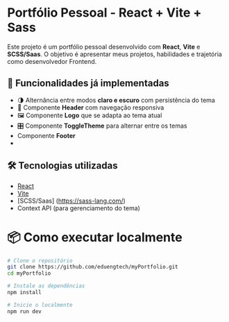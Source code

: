 # Portfólio Pessoal - React + Vite + Sass

Este projeto é um portfólio pessoal desenvolvido com **React**, **Vite** e **SCSS/Saas**. O objetivo é apresentar meus projetos, habilidades e trajetória como desenvolvedor Frontend.

## 🚀 Funcionalidades já implementadas

- 🌗 Alternância entre modos **claro e escuro** com persistência do tema
- 🧭 Componente **Header** com navegação responsiva
- 🖼️ Componente **Logo** que se adapta ao tema atual
- 🎛️ Componente **ToggleTheme** para alternar entre os temas
-    Componente **Footer** 
-

## 🛠️ Tecnologias utilizadas

- [React](https://reactjs.org/)
- [Vite](https://vitejs.dev/)
- [SCSS/Saas] (https://sass-lang.com/)
- Context API (para gerenciamento do tema)

# 📦 Como executar localmente

```bash
# Clone o repositório
git clone https://github.com/eduengtech/myPortfolio.git
cd myPortfolio

# Instale as dependências
npm install

# Inicie o localmente
npm run dev
```

